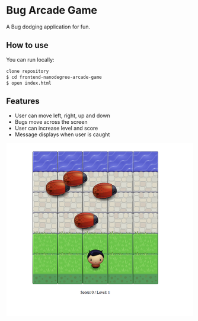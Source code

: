 # Bug Arcade Game

A Bug dodging application for fun.

## How to use
You can run locally: 

```
clone repository
$ cd frontend-nanodegree-arcade-game
$ open index.html 
```

## Features

- User can move left, right, up and down
- Bugs move across the screen
- User can increase level and score
- Message displays when user is caught

![alt text](images/gameView.png)